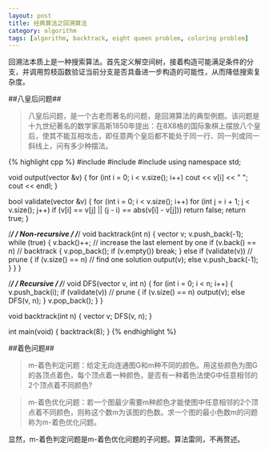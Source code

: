 ```yaml
---
layout: post
title: 经典算法之回溯算法
category: algorithm
tags: [algorithm, backtrack, eight queen problem, coloring problem]
---
```


回溯法本质上是一种搜索算法。首先定义解空间树，接着构造可能满足条件的分支，并调用剪枝函数验证当前分支是否具备进一步构造的可能性，从而降低搜索复杂度。

##八皇后问题##

> 八皇后问题，是一个古老而著名的问题，是回溯算法的典型例题。该问题是十九世纪著名的数学家高斯1850年提出：在8X8格的国际象棋上摆放八个皇后，使其不能互相攻击，即任意两个皇后都不能处于同一行、同一列或同一斜线上，问有多少种摆法。

{% highlight cpp %}
#include <iostream>
#include <cmath>
#include <vector>
using namespace std;

void output(vector<int> &v)
{
    for (int i = 0; i < v.size(); i++)
        cout << v[i] << " ";
    cout << endl;
}

bool validate(vector<int> &v)
{
    for (int i = 0; i < v.size(); i++)
        for (int j = i + 1; j < v.size(); j++)
            if (v[i] == v[j] || (j - i) == abs(v[i] - v[j]))
                return false;
    return true;
}

/******************************/
/*        Non-recursive       */
/******************************/
void backtrack(int n)
{
    vector<int> v;
    v.push_back(-1);
    while (true)
    {
        v.back()++; // increase the last element by one
        if (v.back() == n) // backtrack
        {
            v.pop_back();
            if (v.empty())
                break;
        }
        else if (validate(v)) // prune
        {
            if (v.size() == n) // find one solution
                output(v);
            else
                v.push_back(-1);
        }
    }
}

/******************************/
/*         Recursive          */
/******************************/
void DFS(vector<int> v, int n)
{
    for (int i = 0; i < n; i++)
    {
        v.push_back(i);
        if (validate(v)) // prune
        {
            if (v.size() == n)
                output(v);
            else
                DFS(v, n);
        }
        v.pop_back();
    }
}

void backtrack(int n)
{
    vector<int> v;
    DFS(v, n);
}

int main(void)
{
    backtrack(8);
}
{% endhighlight %}

##着色问题##

> m-着色判定问题：给定无向连通图G和m种不同的颜色。用这些颜色为图G的各顶点着色，每个顶点着一种颜色，是否有一种着色法使G中任意相邻的2个顶点着不同颜色?

> m-着色优化问题：若一个图最少需要m种颜色才能使图中任意相邻的2个顶点着不同颜色，则称这个数m为该图的色数。求一个图的最小色数m的问题称为m-着色优化问题。

显然，m-着色判定问题是m-着色优化问题的子问题。算法雷同，不再赘述。

